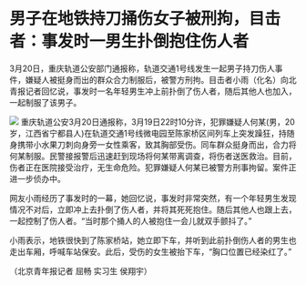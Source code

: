 # 男子在地铁持刀捅伤女子被刑拘，目击者：事发时一男生扑倒抱住伤人者

3月20日，重庆轨道公安部门通报称，轨道交通1号线发生一起男子持刀伤人事件，嫌疑人被挺身而出的群众合力制服后，被警方刑拘。目击者小雨（化名）向北青报记者回忆说，事发时一名年轻男生冲上前扑倒了伤人者，随后其他人也加入，一起制服了该男子。

![](https://inews.gtimg.com/om_bt/OOcJ6uYJH4hNk8o8tSMhNYQ05yOaLjEm8_1luV0YTjFMsAA/1000)
重庆轨道公安3月20日通报称，3月19日22时10分许，犯罪嫌疑人何某(男，20岁，江西省宁都县人)在轨道交通1号线微电园至陈家桥区间列车上突发躁狂，持随身携带小水果刀刺向身旁一女性乘客，致其胸部受伤。同车群众挺身而出，合力将何某制服。民警接报警后迅速赶到现场将何某带离调查，将伤者送医救治。目前，伤者正在医院接受治疗，无生命危险。犯罪嫌疑人何某已被警方刑事拘留。案件正进一步侦办中。

网友小雨经历了事发时的一幕，她回忆说，事发时非常突然，有一个年轻男生发现情况不对后，立即冲上去扑倒了伤人者，并将其死死抱住。随后其他人也跟上去，一起控制了伤人者。“当时那个捅人的人被抱住一会儿就双手颤抖了。”

小雨表示，地铁很快到了陈家桥站，她立即下车，并听到此前扑倒伤人者的男生也走出车厢，呼喊车站保安。此后，受伤的女生被抬下车，“胸口位置已经染红了。”

（北京青年报记者 屈畅 实习生 侯翔宇）

